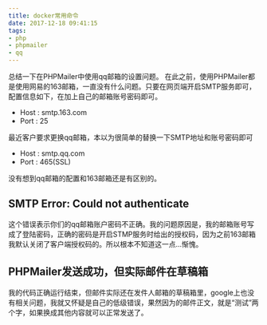 ```yaml
---
title: docker常用命令
date: 2017-12-18 09:41:15
tags:
- php
- phpmailer
- qq
---
```

总结一下在PHPMailer中使用qq邮箱的设置问题。
在此之前，使用PHPMailer都是使用网易的163邮箱，一直没有什么问题。只要在网页端开启SMTP服务即可，配置信息如下，在加上自己的邮箱账号密码即可。
* Host : smtp.163.com 
* Port : 25

最近客户要求更换qq邮箱，本以为很简单的替换一下SMTP地址和账号密码即可
* Host : smtp.qq.com 
* Port : 465(SSL)

没有想到qq邮箱的配置和163邮箱还是有区别的。

## SMTP Error: Could not authenticate
这个错误表示你们的qq邮箱账户密码不正确。我的问题原因是，我的邮箱账号写成了登陆密码，正确的密码是开启STMP服务时给出的授权码，因为之前163邮箱我默认关闭了客户端授权码的。所以根本不知道这一点...惭愧。

## PHPMailer发送成功，但实际邮件在草稿箱
我的代码正确运行结束，但邮件实际还在发件人邮箱的草稿箱里，google上也没有相关问题，我就又怀疑是自己的低级错误，果然因为的邮件正文，就是“测试”两个字，如果换成其他内容就可以正常发送了。
